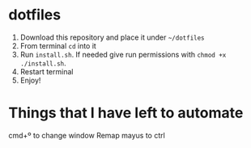 # dotfiles

1. Download this repository and place it under `~/dotfiles`
2. From terminal `cd` into it
3. Run `install.sh`. If needed give run permissions with `chmod +x ./install.sh`.
4. Restart terminal
5. Enjoy!

# Things that I have left to automate

cmd+º to change window
Remap mayus to ctrl
